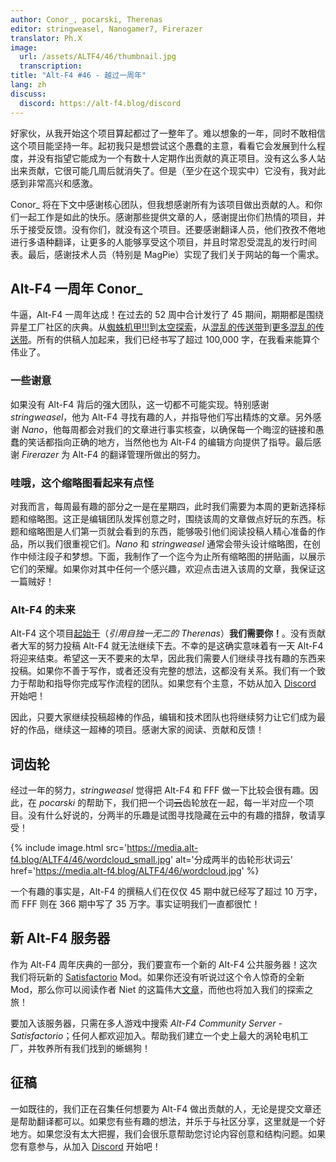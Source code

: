 ```yaml
---
author: Conor_, pocarski, Therenas
editor: stringweasel, Nanogamer7, Firerazer
translator: Ph.X
image:
  url: /assets/ALTF4/46/thumbnail.jpg
  transcription:
title: "Alt-F4 #46 - 越过一周年"
lang: zh
discuss:
  discord: https://alt-f4.blog/discord
---
```


好家伙，从我开始这个项目算起都过了一整年了。难以想象的一年，同时不敢相信这个项目能坚持一年。起初我只是想尝试这个愚蠢的主意，看看它会发展到什么程度，并没有指望它能成为一个有数十人定期作出贡献的真正项目。没有这么多人站出来贡献，它很可能几周后就消失了。但是（至少在这个现实中）它没有，我对此感到非常高兴和感激。

Conor_ 将在下文中感谢核心团队，但我想感谢所有为该项目做出贡献的人。和你们一起工作是如此的快乐。感谢那些提供文章的人，感谢提出你们热情的项目，并乐于接受反馈。没有你们，就没有这个项目。还要感谢翻译人员，他们孜孜不倦地进行多语种翻译，让更多的人能够享受这个项目，并且时常忍受混乱的发行时间表。最后，感谢技术人员（特别是 MagPie）实现了我们关于网站的每一个需求。

## Alt-F4 一周年 <author>Conor_</author>

牛逼，Alt-F4 一周年达成！在过去的 52 周中合计发行了 45 期间，期期都是围绕异星工厂社区的庆典。从[蜘蛛机甲!!!](https://alt-f4.blog/zh/ALTF4-2/)到[太空探索](https://alt-f4.blog/zh/ALTF4-14/#mod-%E8%81%9A%E7%84%A6%E5%A4%AA%E7%A9%BA%E6%8E%A2%E7%B4%A2space-exploration-ironic-toblerone)，从[混乱的传送带](https://alt-f4.blog/zh/ALTF4-23/)到[更多混乱的传送带](https://alt-f4.blog/zh/ALTF4-24/)。所有的供稿人加起来，我们已经书写了超过 100,000 字，在我看来能算个伟业了。

### 一些谢意

如果没有 Alt-F4 背后的强大团队，这一切都不可能实现。特别感谢 *stringweasel*，他为 Alt-F4 寻找有趣的人，并指导他们写出精炼的文章。另外感谢 *Nano*，他每周都会对我们的文章进行事实核查，以确保每一个晦涩的链接和愚蠢的笑话都指向正确的地方，当然他也为 Alt-F4 的编辑方向提供了指导。最后感谢 *Firerazer* 为 Alt-F4 的翻译管理所做出的努力。

### 哇哦，这个缩略图看起来有点怪

对我而言，每周最有趣的部分之一是在星期四，此时我们需要为本周的更新选择标题和缩略图。这正是编辑团队发挥创意之时，围绕该周的文章做点好玩的东西。标题和缩略图是人们第一页就会看到的东西，能够吸引他们阅读投稿人精心准备的作品，所以我们很重视它们。*Nano* 和 *stringweasel* 通常会带头设计缩略图，在创作中倾注段子和梦想。下面，我制作了一个迄今为止所有缩略图的拼贴画，以展示它们的荣耀。如果你对其中任何一个感兴趣，欢迎点击进入该周的文章，我保证这一篇贼好！

<p></p>

<div id="grid" class="center flex flex-wrap flex-center">

<script>
var x ="", i;
for (i=45; i>0; i--) {
  x = x + "<div class='image' style='max-width: 150px; margin: 5px;'><a href='https://alt-f4.blog/zh/ALTF4-" + i + "/' target='_blank'><img src='https://alt-f4.blog/assets/ALTF4/" + i + "/thumbnail.jpg' alt='Alt-F4 #" + i + " 缩略图'></div>";
}
document.getElementById("grid").innerHTML = x;
</script>

</div>
<p></p>

### Alt-F4 的未来

Alt-F4 这个项目[起始于](https://alt-f4.blog/zh/ALTF4-1/)（*引用自独一无二的 Therenas*）**我们需要你！**。没有贡献者大军的努力投稿 Alt-F4 就无法继续下去。不幸的是这确实意味着有一天 Alt-F4 将迎来结束。希望这一天不要来的太早，因此我们需要人们继续寻找有趣的东西来投稿。如果你不善于写作，或者还没有完整的想法，这都没有关系。我们有一个致力于帮助和指导你完成写作流程的团队。如果您有个主意，不妨从加入 [Discord](https://alt-f4.blog/discord) 开始吧！

因此，只要大家继续投稿超棒的作品，编辑和技术团队也将继续努力让它们成为最好的作品，继续这一超棒的项目。感谢大家的阅读、贡献和反馈！

## 词齿轮

经过一年的努力，*stringweasel* 觉得把 Alt-F4 和 FFF 做一下比较会很有趣。因此，在 *pocarski* 的帮助下，我们把一个词~~云~~齿轮放在一起，每一半对应一个项目。没有什么好说的，分两半的乐趣是试图寻找隐藏在云中的有趣的措辞，敬请享受！

{% include image.html src='https://media.alt-f4.blog/ALTF4/46/wordcloud_small.jpg' alt='分成两半的齿轮形状词云' href='https://media.alt-f4.blog/ALTF4/46/wordcloud.jpg' %}

一个有趣的事实是，Alt-F4 的撰稿人们在仅仅 45 期中就已经写了超过 10 万字，而 FFF 则在 366 期中写了 35 万字。事实证明我们一直都很忙！

## 新 Alt-F4 服务器

作为 Alt-F4 周年庆典的一部分，我们要宣布一个新的 Alt-F4 公共服务器！这次我们将玩新的 [Satisfactorio](https://mods.factorio.com/mod/Satisfactorio) Mod。如果你还没有听说过这个令人惊奇的全新 Mod，那么你可以阅读作者 Niet 的这篇伟大[文章](https://alt-f4.blog/zh/ALTF4-45/)，而他也将加入我们的探索之旅！

要加入该服务器，只需在多人游戏中搜索 *Alt-F4 Community Server - Satisfactorio*；任何人都欢迎加入。帮助我们建立一个史上最大的涡轮电机工厂，并牧养所有我们找到的蜥蜴狗！

## 征稿

一如既往的，我们正在召集任何想要为 Alt-F4 做出贡献的人，无论是提交文章还是帮助翻译都可以。如果您有些有趣的想法，并乐于与社区分享，这里就是一个好地方。如果您没有太大把握，我们会很乐意帮助您讨论内容创意和结构问题。如果您有意参与，从加入 [Discord](https://alt-f4.blog/discord) 开始吧！
